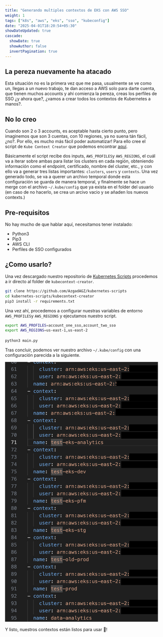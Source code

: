 ```yaml
---
title: "Generando multiples contextos de EKS con AWS SSO"
weight: 1
tags: ["k8s", "aws", "eks", "sso", "kubeconfig"]
date: "2025-04-01T18:20:54+05:30"
showDateUpdated: true
cascade:
  showDate: true
  showAuthor: false
  invertPagination: true
---
```


## La pereza nuevamente ha atacado
Esta situación no es la primera vez que me pasa, usualmente se ve como un, llegas a un nuevo trabajo, te dan acceso a AWS solo para darte cuenta, que tienen muchos accounts y ahí comienza la pereza, creas los perfiles de SSO ¿y ahora que?, ¿vamos a crear todos los contextos de Kubernetes a manos?.


## No lo creo
Cuando son 2 o 3 accounts, es aceptable hasta cierto punto, pero imaginemos que son 3 cuentas, con 10 regiones, ya no suena tán fácil, ¿no?.
Por ello, es mucho más fácil poder automatizar! Para ello cree el script de `Kube Context Creator` que podemos encontrar [aquí](https://github.com/AzgadAGZ/kubernetes-scripts/tree/main/kubecontext-creator). 

Básicamente el script recibe dos inputs, `AWS_PROFILES`y `AWS_REGIONS`, el cuál va a iterar sobre ambas para listar los clusters en cada región, obteniendo información como el endpoint, certificado, nombre del cluster, etc., y con ello va a generar tres listas importantes: `clusters`, `users` y `contexts`.
Una vez generado todo, se va a querer un archivo temporal donde esta configuración se guarda de manera temporal, y finalmente se hace un merge con el archivo `~/.kube/config` que ya exista en el folder del usuario (en caso de no hacerlo, se crea un arcivo vacio y se añaden los nuevos contexts.) 


## Pre-requisitos
No hay mucho de que hablar aquí, necesitamos tener instalado:
- Python3
- Pip3
- AWS CLI
- Perfiles de SSO configurados


## ¿Como usarlo?
Una vez descargado nuestro repositorio de [Kubernetes Scripts](https://github.com/AzgadAGZ/kubernetes-scripts) procedemos a ir directo al folder de `kubecontext-creator`.

````bash
git clone https://github.com/AzgadAGZ/kubernetes-scripts
cd kubernetes-scripts/kubecontext-creator
pip3 install -r requirements.txt
````

Una vez ahí, procedemos a configurar nuestras variables de entorno `AWS_PROFILES`y `AWS_REGIONS` y ejecutamos nuestro script.
````bash
export AWS_PROFILES=account_one_sso,account_two_sso
export AWS_REGIONS=us-east-1,us-east-2

python3 main.py
````

Tras concluir, podemos ver nuestro archivo `~/.kube/config` con una configuración parecida a la siguiente.

![EKS Context Generated](context-generated.png "EKS Contexts Generated")


Y listo, nuestros contextos están listos para usar 🤖!